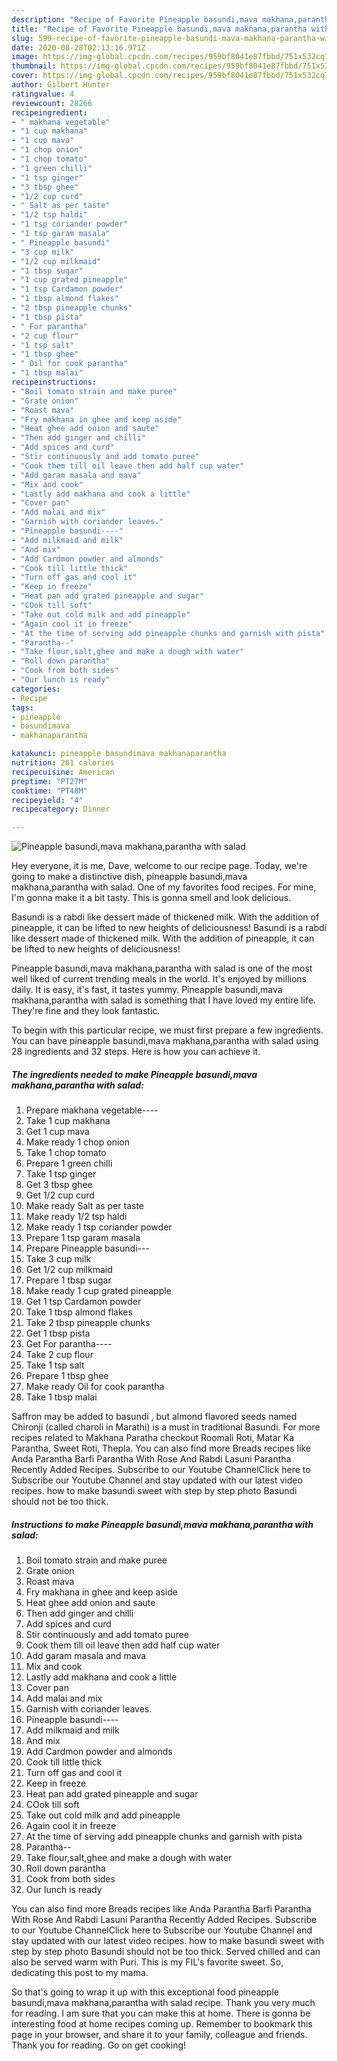 ```yaml
---
description: "Recipe of Favorite Pineapple basundi,mava makhana,parantha with salad"
title: "Recipe of Favorite Pineapple basundi,mava makhana,parantha with salad"
slug: 599-recipe-of-favorite-pineapple-basundi-mava-makhana-parantha-with-salad
date: 2020-08-28T02:13:16.971Z
image: https://img-global.cpcdn.com/recipes/959bf8041e87fbbd/751x532cq70/pineapple-basundimava-makhanaparantha-with-salad-recipe-main-photo.jpg
thumbnail: https://img-global.cpcdn.com/recipes/959bf8041e87fbbd/751x532cq70/pineapple-basundimava-makhanaparantha-with-salad-recipe-main-photo.jpg
cover: https://img-global.cpcdn.com/recipes/959bf8041e87fbbd/751x532cq70/pineapple-basundimava-makhanaparantha-with-salad-recipe-main-photo.jpg
author: Gilbert Hunter
ratingvalue: 4
reviewcount: 28266
recipeingredient:
- " makhana vegetable"
- "1 cup makhana"
- "1 cup mava"
- "1 chop onion"
- "1 chop tomato"
- "1 green chilli"
- "1 tsp ginger"
- "3 tbsp ghee"
- "1/2 cup curd"
- " Salt as per taste"
- "1/2 tsp haldi"
- "1 tsp coriander powder"
- "1 tsp garam masala"
- " Pineapple basundi"
- "3 cup milk"
- "1/2 cup milkmaid"
- "1 tbsp sugar"
- "1 cup grated pineapple"
- "1 tsp Cardamon powder"
- "1 tbsp almond flakes"
- "2 tbsp pineapple chunks"
- "1 tbsp pista"
- " For parantha"
- "2 cup flour"
- "1 tsp salt"
- "1 tbsp ghee"
- " Oil for cook parantha"
- "1 tbsp malai"
recipeinstructions:
- "Boil tomato strain and make puree"
- "Grate onion"
- "Roast mava"
- "Fry makhana in ghee and keep aside"
- "Heat ghee add onion and saute"
- "Then add ginger and chilli"
- "Add spices and curd"
- "Stir continuously and add tomato puree"
- "Cook them till oil leave then add half cup water"
- "Add garam masala and mava"
- "Mix and cook"
- "Lastly add makhana and cook a little"
- "Cover pan"
- "Add malai and mix"
- "Garnish with coriander leaves."
- "Pineapple basundi----"
- "Add milkmaid and milk"
- "And mix"
- "Add Cardmon powder and almonds"
- "Cook till little thick"
- "Turn off gas and cool it"
- "Keep in freeze"
- "Heat pan add grated pineapple and sugar"
- "COok till soft"
- "Take out cold milk and add pineapple"
- "Again cool it in freeze"
- "At the time of serving add pineapple chunks and garnish with pista"
- "Parantha--"
- "Take flour,salt,ghee and make a dough with water"
- "Roll down parantha"
- "Cook from both sides"
- "Our lunch is ready"
categories:
- Recipe
tags:
- pineapple
- basundimava
- makhanaparantha

katakunci: pineapple basundimava makhanaparantha 
nutrition: 261 calories
recipecuisine: American
preptime: "PT27M"
cooktime: "PT48M"
recipeyield: "4"
recipecategory: Dinner

---
```



![Pineapple basundi,mava makhana,parantha with salad](https://img-global.cpcdn.com/recipes/959bf8041e87fbbd/751x532cq70/pineapple-basundimava-makhanaparantha-with-salad-recipe-main-photo.jpg)

Hey everyone, it is me, Dave, welcome to our recipe page. Today, we're going to make a distinctive dish, pineapple basundi,mava makhana,parantha with salad. One of my favorites food recipes. For mine, I'm gonna make it a bit tasty. This is gonna smell and look delicious.

Basundi is a rabdi like dessert made of thickened milk. With the addition of pineapple, it can be lifted to new heights of deliciousness! Basundi is a rabdi like dessert made of thickened milk. With the addition of pineapple, it can be lifted to new heights of deliciousness!

Pineapple basundi,mava makhana,parantha with salad is one of the most well liked of current trending meals in the world. It's enjoyed by millions daily. It is easy, it's fast, it tastes yummy. Pineapple basundi,mava makhana,parantha with salad is something that I have loved my entire life. They're fine and they look fantastic.


To begin with this particular recipe, we must first prepare a few ingredients. You can have pineapple basundi,mava makhana,parantha with salad using 28 ingredients and 32 steps. Here is how you can achieve it.

<!--inarticleads1-->

##### The ingredients needed to make Pineapple basundi,mava makhana,parantha with salad:

1. Prepare  makhana vegetable----
1. Take 1 cup makhana
1. Get 1 cup mava
1. Make ready 1 chop onion
1. Take 1 chop tomato
1. Prepare 1 green chilli
1. Take 1 tsp ginger
1. Get 3 tbsp ghee
1. Get 1/2 cup curd
1. Make ready  Salt as per taste
1. Make ready 1/2 tsp haldi
1. Make ready 1 tsp coriander powder
1. Prepare 1 tsp garam masala
1. Prepare  Pineapple basundi---
1. Take 3 cup milk
1. Get 1/2 cup milkmaid
1. Prepare 1 tbsp sugar
1. Make ready 1 cup grated pineapple
1. Get 1 tsp Cardamon powder
1. Take 1 tbsp almond flakes
1. Take 2 tbsp pineapple chunks
1. Get 1 tbsp pista
1. Get  For parantha----
1. Take 2 cup flour
1. Take 1 tsp salt
1. Prepare 1 tbsp ghee
1. Make ready  Oil for cook parantha
1. Take 1 tbsp malai


Saffron may be added to basundi , but almond flavored seeds named Chironji (called charoli in Marathi) is a must in traditional Basundi. For more recipes related to Makhana Paratha checkout Roomali Roti, Matar Ka Parantha, Sweet Roti, Thepla. You can also find more Breads recipes like Anda Parantha Barfi Parantha With Rose And Rabdi Lasuni Parantha Recently Added Recipes. Subscribe to our Youtube ChannelClick here to Subscribe our Youtube Channel and stay updated with our latest video recipes. how to make basundi sweet with step by step photo Basundi should not be too thick. 

<!--inarticleads2-->

##### Instructions to make Pineapple basundi,mava makhana,parantha with salad:

1. Boil tomato strain and make puree
1. Grate onion
1. Roast mava
1. Fry makhana in ghee and keep aside
1. Heat ghee add onion and saute
1. Then add ginger and chilli
1. Add spices and curd
1. Stir continuously and add tomato puree
1. Cook them till oil leave then add half cup water
1. Add garam masala and mava
1. Mix and cook
1. Lastly add makhana and cook a little
1. Cover pan
1. Add malai and mix
1. Garnish with coriander leaves.
1. Pineapple basundi----
1. Add milkmaid and milk
1. And mix
1. Add Cardmon powder and almonds
1. Cook till little thick
1. Turn off gas and cool it
1. Keep in freeze
1. Heat pan add grated pineapple and sugar
1. COok till soft
1. Take out cold milk and add pineapple
1. Again cool it in freeze
1. At the time of serving add pineapple chunks and garnish with pista
1. Parantha--
1. Take flour,salt,ghee and make a dough with water
1. Roll down parantha
1. Cook from both sides
1. Our lunch is ready


You can also find more Breads recipes like Anda Parantha Barfi Parantha With Rose And Rabdi Lasuni Parantha Recently Added Recipes. Subscribe to our Youtube ChannelClick here to Subscribe our Youtube Channel and stay updated with our latest video recipes. how to make basundi sweet with step by step photo Basundi should not be too thick. Served chilled and can also be served warm with Puri. This is my FIL&#39;s favorite sweet. So, dedicating this post to my mama. 

So that's going to wrap it up with this exceptional food pineapple basundi,mava makhana,parantha with salad recipe. Thank you very much for reading. I am sure that you can make this at home. There is gonna be interesting food at home recipes coming up. Remember to bookmark this page in your browser, and share it to your family, colleague and friends. Thank you for reading. Go on get cooking!
